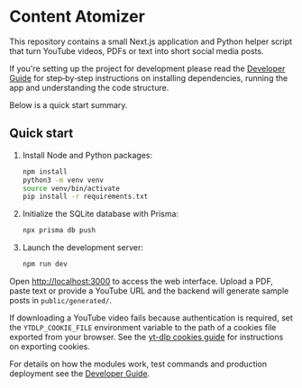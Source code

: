# Content Atomizer

This repository contains a small Next.js application and Python helper script that turn YouTube videos, PDFs or text into short social media posts.

If you're setting up the project for development please read the [Developer Guide](./DEVELOPER_GUIDE.md) for step‑by‑step instructions on installing dependencies, running the app and understanding the code structure.

Below is a quick start summary.

## Quick start

1. Install Node and Python packages:
   ```bash
   npm install
   python3 -m venv venv
   source venv/bin/activate
   pip install -r requirements.txt
   ```
2. Initialize the SQLite database with Prisma:
   ```bash
   npx prisma db push
   ```
3. Launch the development server:
   ```bash
   npm run dev
   ```

Open [http://localhost:3000](http://localhost:3000) to access the web interface. Upload a PDF, paste text or provide a YouTube URL and the backend will generate sample posts in `public/generated/`.

If downloading a YouTube video fails because authentication is required, set the
`YTDLP_COOKIE_FILE` environment variable to the path of a cookies file exported
from your browser. See the [yt-dlp cookies guide](https://github.com/yt-dlp/yt-dlp/wiki/FAQ#how-do-i-pass-cookies-to-yt-dlp)
for instructions on exporting cookies.

For details on how the modules work, test commands and production deployment see the [Developer Guide](./DEVELOPER_GUIDE.md).
